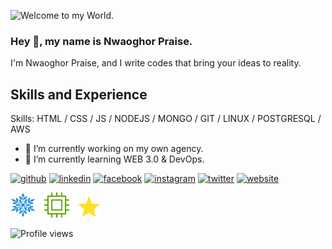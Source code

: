 ![Welcome to my World.](https://pbs.twimg.com/profile_banners/1131171358275198978/1589381923/1500x500)
### Hey 👋, my name is Nwaoghor Praise.

I'm Nwaoghor Praise, and I write codes that bring your ideas to reality.
## Skills and Experience
Skills: HTML / CSS / JS / NODEJS / MONGO / GIT / LINUX / POSTGRESQL / AWS

- 🔭 I’m currently working on my own agency. 
- 🌱 I’m currently learning WEB 3.0 & DevOps. 


[<img src='https://cdn.jsdelivr.net/npm/simple-icons@3.0.1/icons/github.svg' alt='github' height='40'>](https://github.com/NwaoghorPraise2)  [<img src='https://cdn.jsdelivr.net/npm/simple-icons@3.0.1/icons/linkedin.svg' alt='linkedin' height='40'>](https://www.linkedin.com/in/nwaoghorpraise/)  [<img src='https://cdn.jsdelivr.net/npm/simple-icons@3.0.1/icons/facebook.svg' alt='facebook' height='40'>](https://www.facebook.com/nwaoghorpraise)  [<img src='https://cdn.jsdelivr.net/npm/simple-icons@3.0.1/icons/instagram.svg' alt='instagram' height='40'>](https://www.instagram.com/praise.media/)  [<img src='https://cdn.jsdelivr.net/npm/simple-icons@3.0.1/icons/twitter.svg' alt='twitter' height='40'>](https://twitter.com/nwaghorpraise)  [<img src='https://cdn.jsdelivr.net/npm/simple-icons@3.0.1/icons/icloud.svg' alt='website' height='40'>](nwaoghorpraisec.disha.page)  

<a href='https://archiveprogram.github.com/'><img src='https://raw.githubusercontent.com/acervenky/animated-github-badges/master/assets/acbadge.gif' width='40' height='40'></a> <a href='https://docs.github.com/en/developers'><img src='https://raw.githubusercontent.com/acervenky/animated-github-badges/master/assets/devbadge.gif' width='40' height='40'></a> <a href='https://stars.github.com/'><img src='https://raw.githubusercontent.com/acervenky/animated-github-badges/master/assets/starbadge.gif' width='35' height='35'></a> 


![Profile views](https://gpvc.arturio.dev/NwaoghorPraise2)  
